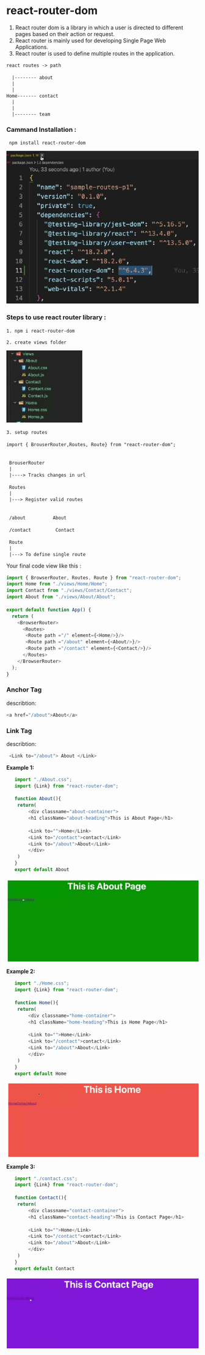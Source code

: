 # react-router-dom
1. React router dom is a library in which a user is directed to different pages based on their action or request.
2. React router is mainly used for developing Single Page Web Applications.
3. React router is used to define multiple routes in the application.

```
react routes -> path
 
  |-------- about
  |
  |
Home------- contact
  |
  |
  |-------- team     
```

### Cammand Installation :
```
 npm install react-router-dom
```
![output-1](output-1.png)

### Steps to use react router library :
```
1. npm i react-router-dom
```
```
2. create views folder
```
![view](view1.png)

```
3. setup routes 

import { BrouserRouter,Routes, Route} from "react-router-dom";


 BrouserRouter
 |
 |----> Tracks changes in url

 Routes
 |
 |---> Register valid routes


 /about          About

 /contact         Contact

 Route
 |
 |---> To define single route
```
Your final code view like this :
```js
import { BrowserRouter, Routes, Route } from "react-router-dom";
import Home from "./views/Home/Home";
import Contact from "./views/Contact/Contact";
import About from "./views/About/About";

export default function App() {
  return (
    <BrowserRouter>
      <Routes>
       <Route path ="/" element={<Home/>}/>
       <Route path ="/about" element={<About/>}/>
       <Route path ="/contact" element={<Contact/>}/>
      </Routes>
    </BrowserRouter>
  );
}
```

### Anchor Tag
describtion:

```js
<a href="/about">About</a>
```

### Link Tag
describtion:
```js
 <Link to="/about"> About </Link>
```


**Example 1:**

```js
   import "./About.css";
   import {Link} from "react-router-dom";

   function About(){
    return(
        <div classname="about-container">
        <h1 className="about-heading">This is About Page</h1>

        <Link to="">Home</Link>
        <Link to="/contact">contact</Link>
        <Link to="/about">About</Link>
        </div>
    )
   }
   export default About
```
![about](about.png)

**Example 2:**

```js
   import "./Home.css";
   import {Link} from "react-router-dom";

   function Home(){
    return(
        <div classname="home-container">
        <h1 className="home-heading">This is Home Page</h1>

        <Link to="">Home</Link>
        <Link to="/contact">contact</Link>
        <Link to="/about">About</Link>
        </div>
    )
   }
   export default Home
```
![home](home.png)

**Example 3:**

```js
   import "./contact.css";
   import {Link} from "react-router-dom";

   function Contact(){
    return(
        <div classname="contact-container">
        <h1 className="contact-heading">This is Contact Page</h1>

        <Link to="">Home</Link>
        <Link to="/contact">contact</Link>
        <Link to="/about">About</Link>
        </div>
    )
   }
   export default Contact
```

![contact](contact.png)

